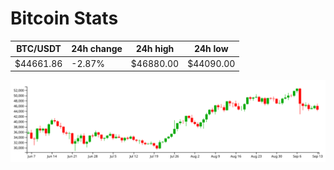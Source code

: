 # Bitcoin Stats

BTC/USDT|24h change|24h high|24h low|
|---|---|---|---|
|$44661.86|-2.87%|$46880.00|$44090.00|

<img src="./chart.svg">

